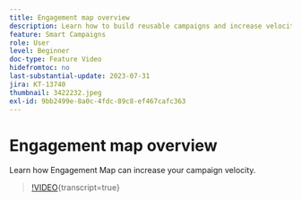 ```yaml
---
title: Engagement map overview
description: Learn how to build reusable campaigns and increase velocity using Engagement Map
feature: Smart Campaigns
role: User
level: Beginner
doc-type: Feature Video
hidefromtoc: no
last-substantial-update: 2023-07-31
jira: KT-13740
thumbnail: 3422232.jpeg
exl-id: 9bb2499e-8a0c-4fdc-89c8-ef467cafc363
---
```

# Engagement map overview

Learn how Engagement Map can increase your campaign velocity.

>[!VIDEO](https://video.tv.adobe.com/v/3422232/?learn=on){transcript=true}

